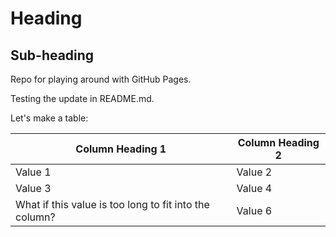 # Heading
## Sub-heading

Repo for playing around with GitHub Pages.

Testing the update in README.md.

Let's make a table:

Column Heading 1 | Column Heading 2
-----------------|-----------------
Value 1 | Value 2
Value 3 | Value 4
What if this value is too long to fit into the column? | Value 6